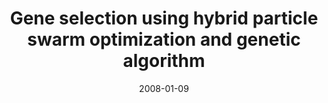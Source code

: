 ---
title: "Gene selection using hybrid particle swarm optimization and genetic algorithm"
collection: conferences
permalink: /publication/Gene
date: 2008-01-09
venue: "Soft Computing"
city: 
state: ""
thumbnail: "Gene.png"
teaser : 
authors: "Shutao Li, Xixian Wu, Mingkui Tan"
bibtex: Gene.txt
uri: Gene.pdf
arxiv: 
project: 
source:
poster: 
data:
---